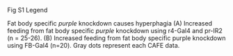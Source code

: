 Fig S1 Legend

Fat body specific _purple_ knockdown causes hyperphagia
(A) Increased feeding from fat body specific _purple_ knockdown using r4-Gal4 and pr-IR2 (n = 25-26). (B) Increased feeding from fat body specific purple knockdown using FB-Gal4 (n=20). Gray dots represent each CAFE data.